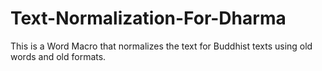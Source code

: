 # Text-Normalization-For-Dharma
This is a Word Macro that normalizes the text for Buddhist texts using old words and old formats.
